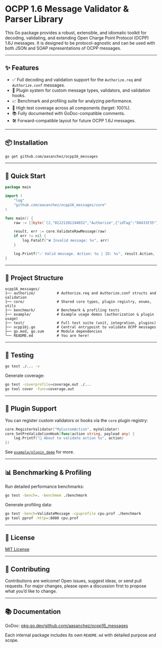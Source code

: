 # OCPP 1.6 Message Validator & Parser Library

This Go package provides a robust, extensible, and idiomatic toolkit for decoding, validating, and extending Open Charge Point Protocol (OCPP) 1.6J messages. It is designed to be protocol-agnostic and can be used with both JSON and SOAP representations of OCPP messages.

---

## ✨ Features

- ✅ Full decoding and validation support for the `Authorize.req` and `Authorize.conf` messages.
- 🧩 Plugin system for custom message types, validators, and validation hooks.
- 📈 Benchmark and profiling suite for analyzing performance.
- 🧪 High test coverage across all components (target: 100%).
- 📚 Fully documented with GoDoc-compatible comments.
- 🛠 Forward-compatible layout for future OCPP 1.6J messages.

---

## 📦 Installation

```bash
go get github.com/aasanchez/ocpp16_messages
```

---

## 🚀 Quick Start

```go
package main

import (
	"log"
	"github.com/aasanchez/ocpp16_messages/core"
)

func main() {
	raw := []byte(`[2,"01221201194032","Authorize",{"idTag":"D0431F35"}]`)

	result, err := core.ValidateRawMessage(raw)
	if err != nil {
		log.Fatalf("❌ Invalid message: %v", err)
	}

	log.Printf("✅ Valid message. Action: %s | ID: %s", result.Action, result.UniqueID)
}
```

---

## 📁 Project Structure

```
ocpp16_messages/
├── authorize/          # Authorize.req and Authorize.conf structs and validation
├── core/               # Shared core types, plugin registry, enums, utils
├── benchmark/          # Benchmark & profiling tests
├── example/            # Example usage demos (authorization & plugin usage)
├── test/               # Full test suite (unit, integration, plugins)
├── ocpp16j.go          # Central entrypoint to validate OCPP messages
├── go.mod, go.sum      # Module dependencies
└── README.md           # You are here!
```

---

## 🧪 Testing

```bash
go test ./... -v
```

Generate coverage:

```bash
go test -coverprofile=coverage.out ./...
go tool cover -func=coverage.out
```

---

## 🧩 Plugin Support

You can register custom validators or hooks via the `core` plugin registry:

```go
core.RegisterValidator("MyCustomAction", myValidator)
core.SetPreValidationHook(func(action string, payload any) {
	log.Printf("🔎 About to validate action %s", action)
})
```

See [`example/plugin_demo`](example/plugin_demo/main.go) for more.

---

## 📊 Benchmarking & Profiling

Run detailed performance benchmarks:

```bash
go test -bench=. -benchmem ./benchmark
```

Generate profiling data:

```bash
go test -bench=ValidateMessage -cpuprofile cpu.prof ./benchmark
go tool pprof -http=:8080 cpu.prof
```

---

## 📄 License

[MIT License](LICENSE)

---

## 🙌 Contributing

Contributions are welcome! Open issues, suggest ideas, or send pull requests. For major changes, please open a discussion first to propose what you’d like to change.

---

## 📚 Documentation

GoDoc: [pkg.go.dev/github.com/aasanchez/ocpp16_messages](https://pkg.go.dev/github.com/aasanchez/ocpp16_messages)

Each internal package includes its own `README.md` with detailed purpose and scope.

